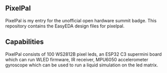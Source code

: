 ## PixelPal

PixelPal is my entry for the unofficial open hardware summit badge. This repository contains the EasyEDA design files for pixelpal.

## Capabilities

PixelPal consists of 100 WS2812B pixel leds, an ESP32 C3 supermini board which can run WLED firmware, IR receiver, MPU6050 accelerometer gyroscope which can be used to run a liquid simulation on the led matrix.